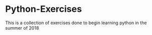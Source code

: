 # Python-Exercises
This is a collection of exercises done to begin learning python in the summer of 2018

